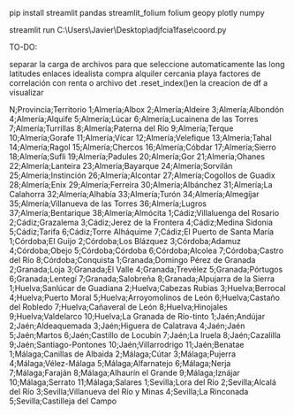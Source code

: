 pip install streamlit pandas streamlit_folium folium geopy plotly numpy 


streamlit run C:\Users\Javier\Desktop\adjfcia1fase\coord.py 


TO-DO:

separar la carga de archivos para que seleccione automaticamente las long latitudes
enlaces idealista compra alquiler
cercania playa
factores de correlación con renta o archivo det
.reset_index()en la creacion de df a visualizar



N;Provincia;Territorio
1;Almería;Albox
2;Almería;Aldeire
3;Almería;Albondón
4;Almería;Alquife
5;Almería;Lúcar
6;Almería;Lucainena de las Torres
7;Almería;Turrillas
8;Almería;Paterna del Río
9;Almería;Terque
10;Almería;Gorafe
11;Almería;Vícar
12;Almería;Velefique
13;Almería;Tahal
14;Almería;Ragol
15;Almería;Chercos
16;Almería;Cóbdar
17;Almería;Sierro
18;Almería;Sufli
19;Almería;Padules
20;Almería;Gor
21;Almería;Ohanes
22;Almería;Lanteira
23;Almería;Bayarque
24;Almería;Sorvilán
25;Almería;Instinción
26;Almería;Alcontar
27;Almería;Cogollos de Guadix
28;Almería;Enix
29;Almería;Ferreira
30;Almería;Albánchez
31;Almería;La Calahorra
32;Almería;Alhabía
33;Almería;Turón
34;Almería;Almegíjar
35;Almería;Villanueva de las Torres
36;Almería;Lugros
37;Almería;Bentarique
38;Almería;Almócita
1;Cádiz;Villaluenga del Rosario
2;Cádiz;Grazalema
3;Cádiz;Jerez de la Frontera
4;Cádiz;Medina Sidonia
5;Cádiz;Tarifa
6;Cádiz;Torre Alháquime
7;Cádiz;El Puerto de Santa María
1;Córdoba;El Guijo
2;Córdoba;Los Blázquez
3;Córdoba;Adamuz
4;Córdoba;Obejo
5;Córdoba;Córdoba
6;Córdoba;Alcolea
7;Córdoba;Castro del Río
8;Córdoba;Conquista
1;Granada;Domingo Pérez de Granada
2;Granada;Loja
3;Granada;El Valle
4;Granada;Trevélez
5;Granada;Pórtugos
6;Granada;Lentegí
7;Granada;Salobreña
8;Granada;Alpujarra de la Sierra
1;Huelva;Sanlúcar de Guadiana
2;Huelva;Cabezas Rubias
3;Huelva;Berrocal
4;Huelva;Puerto Moral
5;Huelva;Arroyomolinos de León
6;Huelva;Castaño del Robledo
7;Huelva;Cañaveral de León
8;Huelva;Hinojales
9;Huelva;Valdelarco
10;Huelva;La Granada de Río-tinto
1;Jaén;Andújar
2;Jaén;Aldeaquemada
3;Jaén;Higuera de Calatrava
4;Jaén;Jaén
5;Jaén;Martos
6;Jaén;Castillo de Locubín
7;Jaén;La Iruela
8;Jaén;Cazalilla
9;Jaén;Santiago-Pontones
10;Jaén;Villarrodrigo
11;Jaén;Benatae
1;Málaga;Canillas de Albaida
2;Málaga;Cútar
3;Málaga;Pujerra
4;Málaga;Vélez-Málaga
5;Málaga;Alfarnatejo
6;Málaga;Nerja
7;Málaga;Faraján
8;Málaga;Alhaurín el Grande
9;Málaga;Iznájar
10;Málaga;Serrato
11;Málaga;Salares
1;Sevilla;Lora del Río
2;Sevilla;Alcalá del Río
3;Sevilla;Villanueva del Río y Minas
4;Sevilla;La Rinconada
5;Sevilla;Castilleja del Campo

